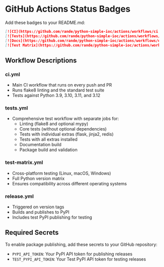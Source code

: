 # GitHub Actions Status Badges

Add these badges to your README.md:

```markdown
[![CI](https://github.com/rande/python-simple-ioc/actions/workflows/ci.yml/badge.svg)](https://github.com/rande/python-simple-ioc/actions/workflows/ci.yml)
[![Tests](https://github.com/rande/python-simple-ioc/actions/workflows/tests.yml/badge.svg)](https://github.com/rande/python-simple-ioc/actions/workflows/tests.yml)
[![Docs](https://github.com/rande/python-simple-ioc/actions/workflows/docs.yml/badge.svg)](https://github.com/rande/python-simple-ioc/actions/workflows/docs.yml)
[![Test Matrix](https://github.com/rande/python-simple-ioc/actions/workflows/test-matrix.yml/badge.svg)](https://github.com/rande/python-simple-ioc/actions/workflows/test-matrix.yml)
```

## Workflow Descriptions

### ci.yml
- Main CI workflow that runs on every push and PR
- Runs flake8 linting and the standard test suite
- Tests against Python 3.9, 3.10, 3.11, and 3.12

### tests.yml
- Comprehensive test workflow with separate jobs for:
  - Linting (flake8 and optional mypy)
  - Core tests (without optional dependencies)
  - Tests with individual extras (flask, jinja2, redis)
  - Tests with all extras installed
  - Documentation build
  - Package build and validation


### test-matrix.yml
- Cross-platform testing (Linux, macOS, Windows)
- Full Python version matrix
- Ensures compatibility across different operating systems

### release.yml
- Triggered on version tags
- Builds and publishes to PyPI
- Includes test PyPI publishing for testing

## Required Secrets

To enable package publishing, add these secrets to your GitHub repository:
- `PYPI_API_TOKEN`: Your PyPI API token for publishing releases
- `TEST_PYPI_API_TOKEN`: Your Test PyPI API token for testing releases